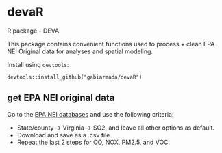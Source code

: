 # devaR
R package - DEVA


This package contains convenient functions used to process + clean EPA NEI Original data for analyses and spatial modeling.

Install using `devtools`:
```
devtools::install_github("gabiarmada/devaR")

```

## get EPA NEI original data 
Go to the [EPA NEI databases](https://www.epa.gov/air-emissions-inventories/national-emissions-inventory-nei) and use the following criteria: 

* State/county &rarr; Virginia &rarr; SO2, and leave all other options as default.
* Download and save as a .csv file.
* Repeat the last 2 steps for CO, NOX, PM2.5, and VOC.
